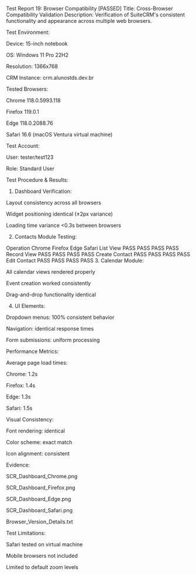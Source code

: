 Test Report 19: Browser Compatibility [PASSED]
Title: Cross-Browser Compatibility Validation
Description:
Verification of SuiteCRM's consistent functionality and appearance across multiple web browsers.

Test Environment:

Device: 15-inch notebook

OS: Windows 11 Pro 22H2

Resolution: 1366x768

CRM Instance: crm.alunostds.dev.br

Tested Browsers:

Chrome 118.0.5993.118

Firefox 119.0.1

Edge 118.0.2088.76

Safari 16.6 (macOS Ventura virtual machine)

Test Account:

User: tester/test123

Role: Standard User

Test Procedure & Results:

1. Dashboard Verification:

Layout consistency across all browsers

Widget positioning identical (±2px variance)

Loading time variance <0.3s between browsers

2. Contacts Module Testing:

Operation	Chrome	Firefox	Edge	Safari
List View	PASS	PASS	PASS	PASS
Record View	PASS	PASS	PASS	PASS
Create Contact	PASS	PASS	PASS	PASS
Edit Contact	PASS	PASS	PASS	PASS
3. Calendar Module:

All calendar views rendered properly

Event creation worked consistently

Drag-and-drop functionality identical

4. UI Elements:

Dropdown menus: 100% consistent behavior

Navigation: identical response times

Form submissions: uniform processing

Performance Metrics:

Average page load times:

Chrome: 1.2s

Firefox: 1.4s

Edge: 1.3s

Safari: 1.5s

Visual Consistency:

Font rendering: identical

Color scheme: exact match

Icon alignment: consistent

Evidence:

SCR_Dashboard_Chrome.png

SCR_Dashboard_Firefox.png

SCR_Dashboard_Edge.png

SCR_Dashboard_Safari.png

Browser_Version_Details.txt

Test Limitations:

Safari tested on virtual machine

Mobile browsers not included

Limited to default zoom levels
